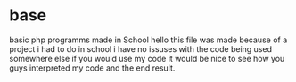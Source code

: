# base
basic php programms made in School
hello this file was made because of a project i had to do in school i have no issuses with the code being used somewhere else
if you would use my code it would be nice to see how you guys interpreted my code and the end result.
